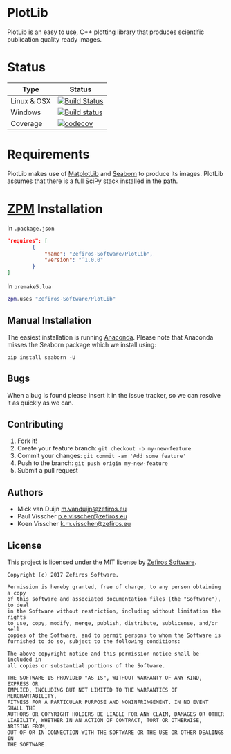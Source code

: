 # PlotLib
PlotLib is an easy to use, C++ plotting library that produces scientific publication quality ready images.

# Status
Type        | Status
----------- | -------
Linux & OSX | [![Build Status](https://travis-ci.org/Zefiros-Software/PlotLib.svg?branch=master)](https://travis-ci.org/Zefiros-Software/PlotLib)
Windows     | [![Build status](https://ci.appveyor.com/api/projects/status/w46ca7on3w4mwv38?svg=true)](https://ci.appveyor.com/project/PaulVisscher/plotlib)
Coverage	| [![codecov](https://codecov.io/gh/Zefiros-Software/PlotLib/branch/master/graph/badge.svg)](https://codecov.io/gh/Zefiros-Software/PlotLib)

# Requirements
PlotLib makes use of [MatplotLib](http://matplotlib.org/) and [Seaborn](http://stanford.edu/~mwaskom/software/seaborn/) to produce its images.
PlotLib assumes that there is a full SciPy stack installed in the path. 

# [ZPM](http://zpm.zefiros.eu) Installation

In `.package.json`
```json
"requires": [
		{
			"name": "Zefiros-Software/PlotLib",
			"version": "^1.0.0"
		}
]
```

In `premake5.lua`
```lua
zpm.uses "Zefiros-Software/PlotLib"
```

## Manual Installation
The easiest installation is running [Anaconda](https://www.continuum.io/downloads).
Please note that Anaconda misses the Seaborn package which we install using:

```
pip install seaborn -U
```

## Bugs
When a bug is found please insert it in the issue tracker, so we can resolve it as quickly as we can.

## Contributing
1. Fork it!
2. Create your feature branch: `git checkout -b my-new-feature`
3. Commit your changes: `git commit -am 'Add some feature'`
4. Push to the branch: `git push origin my-new-feature`
5. Submit a pull request

## Authors
* Mick van Duijn <m.vanduijn@zefiros.eu>
* Paul Visscher <p.e.visscher@zefiros.eu>
* Koen Visscher <k.m.visscher@zefiros.eu>

## License
This project is licensed under the MIT license by [Zefiros Software](https://zefiros.eu).

```
Copyright (c) 2017 Zefiros Software.

Permission is hereby granted, free of charge, to any person obtaining a copy
of this software and associated documentation files (the "Software"), to deal
in the Software without restriction, including without limitation the rights
to use, copy, modify, merge, publish, distribute, sublicense, and/or sell
copies of the Software, and to permit persons to whom the Software is
furnished to do so, subject to the following conditions:

The above copyright notice and this permission notice shall be included in
all copies or substantial portions of the Software.

THE SOFTWARE IS PROVIDED "AS IS", WITHOUT WARRANTY OF ANY KIND, EXPRESS OR
IMPLIED, INCLUDING BUT NOT LIMITED TO THE WARRANTIES OF MERCHANTABILITY,
FITNESS FOR A PARTICULAR PURPOSE AND NONINFRINGEMENT. IN NO EVENT SHALL THE
AUTHORS OR COPYRIGHT HOLDERS BE LIABLE FOR ANY CLAIM, DAMAGES OR OTHER
LIABILITY, WHETHER IN AN ACTION OF CONTRACT, TORT OR OTHERWISE, ARISING FROM,
OUT OF OR IN CONNECTION WITH THE SOFTWARE OR THE USE OR OTHER DEALINGS IN
THE SOFTWARE.
```